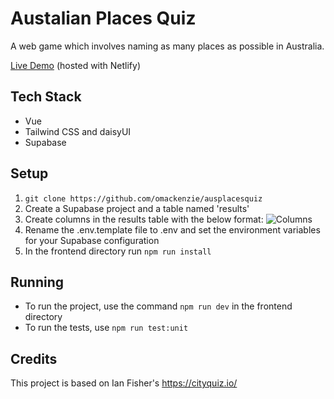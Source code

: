 # Austalian Places Quiz

A web game which involves naming as many places as possible in Australia.

[Live Demo](https://ausplacesquiz.netlify.app/) (hosted with Netlify)

## Tech Stack
- Vue
- Tailwind CSS and daisyUI
- Supabase

## Setup
1. `git clone https://github.com/omackenzie/ausplacesquiz`
2. Create a Supabase project and a table named 'results'
3. Create columns in the results table with the below format:
![Columns](https://user-images.githubusercontent.com/30273552/211772525-10166943-5def-40de-841d-5b6743e6ec77.png)
4. Rename the .env.template file to .env and set the environment variables for your Supabase configuration
5. In the frontend directory run `npm run install`

## Running
- To run the project, use the command `npm run dev` in the frontend directory
- To run the tests, use `npm run test:unit`

## Credits

This project is based on Ian Fisher's https://cityquiz.io/